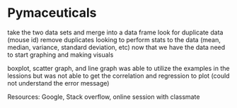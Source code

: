 # Pymaceuticals
take the two data sets and merge into a data frame
look for duplicate data (mouse id)
remove duplicates
looking to perform stats to the data (mean, median, variance, standard deviation, etc)
now that we have the data need to start graphing and making visuals

boxplot, scatter graph, and line graph was able to utilize the examples in the lessions but was not able to get the correlation and regression to plot (could not understand the error message)

Resources: Google, Stack overflow, online session with classmate

